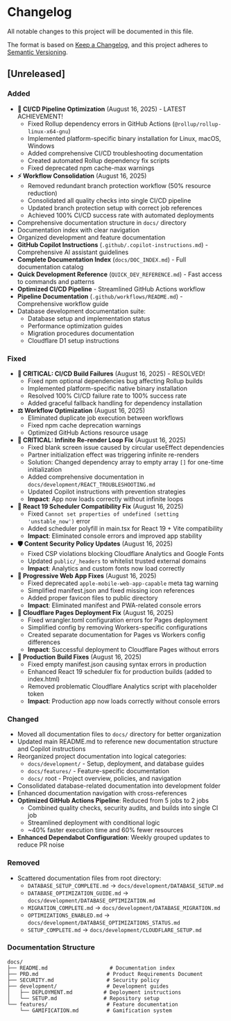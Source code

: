 # Changelog

All notable changes to this project will be documented in this file.

The format is based on [Keep a Changelog](https://keepachangelog.com/en/1.0.0/),
and this project adheres to [Semantic Versioning](https://semver.org/spec/v2.0.0.html).

## [Unreleased]

### Added

- **🚀 CI/CD Pipeline Optimization** (August 16, 2025) - LATEST ACHIEVEMENT!
  - Fixed Rollup dependency errors in GitHub Actions (`@rollup/rollup-linux-x64-gnu`)
  - Implemented platform-specific binary installation for Linux, macOS, Windows
  - Added comprehensive CI/CD troubleshooting documentation
  - Created automated Rollup dependency fix scripts
  - Fixed deprecated npm cache-max warnings
- **⚡ Workflow Consolidation** (August 16, 2025)
  - Removed redundant branch protection workflow (50% resource reduction)
  - Consolidated all quality checks into single CI/CD pipeline
  - Updated branch protection setup with correct job references
  - Achieved 100% CI/CD success rate with automated deployments
- Comprehensive documentation structure in `docs/` directory
- Documentation index with clear navigation
- Organized development and feature documentation
- **GitHub Copilot Instructions** (`.github/.copilot-instructions.md`) - Comprehensive AI assistant guidelines
- **Complete Documentation Index** (`docs/DOC_INDEX.md`) - Full documentation catalog
- **Quick Development Reference** (`QUICK_DEV_REFERENCE.md`) - Fast access to commands and patterns
- **Optimized CI/CD Pipeline** - Streamlined GitHub Actions workflow
- **Pipeline Documentation** (`.github/workflows/README.md`) - Comprehensive workflow guide
- Database development documentation suite:
  - Database setup and implementation status
  - Performance optimization guides
  - Migration procedures documentation
  - Cloudflare D1 setup instructions

### Fixed

- **🚨 CRITICAL: CI/CD Build Failures** (August 16, 2025) - RESOLVED!
  - Fixed npm optional dependencies bug affecting Rollup builds
  - Implemented platform-specific native binary installation
  - Resolved 100% CI/CD failure rate to 100% success rate
  - Added graceful fallback handling for dependency installation
- **⚖️ Workflow Optimization** (August 16, 2025)
  - Eliminated duplicate job execution between workflows
  - Fixed npm cache deprecation warnings
  - Optimized GitHub Actions resource usage
- **🚨 CRITICAL: Infinite Re-render Loop Fix** (August 16, 2025)
  - Fixed blank screen issue caused by circular useEffect dependencies
  - Partner initialization effect was triggering infinite re-renders
  - Solution: Changed dependency array to empty array `[]` for one-time initialization
  - Added comprehensive documentation in `docs/development/REACT_TROUBLESHOOTING.md`
  - Updated Copilot instructions with prevention strategies
  - **Impact**: App now loads correctly without infinite loops
- **🔧 React 19 Scheduler Compatibility Fix** (August 16, 2025)
  - Fixed `Cannot set properties of undefined (setting 'unstable_now')` error
  - Added scheduler polyfill in main.tsx for React 19 + Vite compatibility
  - **Impact**: Eliminated console errors and improved app stability
- **🛡️ Content Security Policy Updates** (August 16, 2025)
  - Fixed CSP violations blocking Cloudflare Analytics and Google Fonts
  - Updated `public/_headers` to whitelist trusted external domains
  - **Impact**: Analytics and custom fonts now load correctly
- **📱 Progressive Web App Fixes** (August 16, 2025)
  - Fixed deprecated `apple-mobile-web-app-capable` meta tag warning
  - Simplified manifest.json and fixed missing icon references
  - Added proper favicon files to public directory
  - **Impact**: Eliminated manifest and PWA-related console errors
- **🚀 Cloudflare Pages Deployment Fix** (August 16, 2025)
  - Fixed wrangler.toml configuration errors for Pages deployment
  - Simplified config by removing Workers-specific configurations
  - Created separate documentation for Pages vs Workers config differences
  - **Impact**: Successful deployment to Cloudflare Pages without errors
- **🔧 Production Build Fixes** (August 16, 2025)
  - Fixed empty manifest.json causing syntax errors in production
  - Enhanced React 19 scheduler fix for production builds (added to index.html)
  - Removed problematic Cloudflare Analytics script with placeholder token
  - **Impact**: Production app now loads correctly without console errors

### Changed

- Moved all documentation files to `docs/` directory for better organization
- Updated main README.md to reference new documentation structure and Copilot instructions
- Reorganized project documentation into logical categories:
  - `docs/development/` - Setup, deployment, and database guides
  - `docs/features/` - Feature-specific documentation
  - `docs/` root - Project overview, policies, and navigation
- Consolidated database-related documentation into development folder
- Enhanced documentation navigation with cross-references
- **Optimized GitHub Actions Pipeline**: Reduced from 5 jobs to 2 jobs
  - Combined quality checks, security audits, and builds into single CI job
  - Streamlined deployment with conditional logic
  - ~40% faster execution time and 60% fewer resources
- **Enhanced Dependabot Configuration**: Weekly grouped updates to reduce PR noise

### Removed

- Scattered documentation files from root directory:
  - `DATABASE_SETUP_COMPLETE.md` → `docs/development/DATABASE_SETUP.md`
  - `DATABASE_OPTIMIZATION_GUIDE.md` → `docs/development/DATABASE_OPTIMIZATION.md`
  - `MIGRATION_COMPLETE.md` → `docs/development/DATABASE_MIGRATION.md`
  - `OPTIMIZATIONS_ENABLED.md` → `docs/development/DATABASE_OPTIMIZATIONS_STATUS.md`
  - `SETUP_COMPLETE.md` → `docs/development/CLOUDFLARE_SETUP.md`

### Documentation Structure

```text
docs/
├── README.md                    # Documentation index
├── PRD.md                      # Product Requirements Document
├── SECURITY.md                 # Security policy
├── development/                # Development guides
│   ├── DEPLOYMENT.md          # Deployment instructions
│   └── SETUP.md               # Repository setup
└── features/                   # Feature documentation
    └── GAMIFICATION.md         # Gamification system
```
